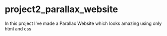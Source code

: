 # project2_parallax_website
In this project I've made a Parallax Website which looks amazing using only html and css
